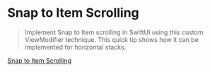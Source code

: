 # Snap to Item Scrolling

> Implement Snap to Item scrolling in SwiftUI using this custom ViewModifier technique. This quick tip shows how it can be implemented for horizontal stacks.

[Snap to Item Scrolling](https://trailingclosure.com/snap-to-item-scrolling/)